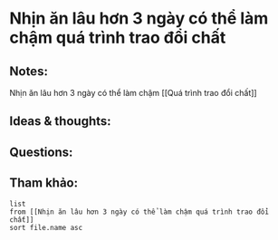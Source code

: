 # Nhịn ăn lâu hơn 3 ngày có thể làm chậm quá trình trao đổi chất

## Notes:
Nhịn ăn lâu hơn 3 ngày có thể làm chậm [[Quá trình trao đổi chất]]

## Ideas & thoughts:

## Questions:


## Tham khảo:
```dataview
list
from [[Nhịn ăn lâu hơn 3 ngày có thể làm chậm quá trình trao đổi chất]]
sort file.name asc
```
